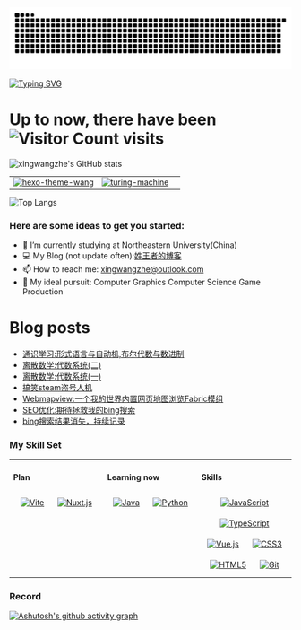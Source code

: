 <!-- snake -->
<picture>
  <source media="(prefers-color-scheme: dark)" srcset="https://github.com/xingwangzhe/xingwangzhe/blob/output/github-snake-dark.svg" />
  <source media="(prefers-color-scheme: light)" srcset="https://github.com/xingwangzhe/xingwangzhe/blob/output/github-snake.svg" />
  <img alt="github-snake" src="github-snake.svg" />
</picture>

[![Typing SVG](https://readme-typing-svg.demolab.com/?lines=emm...;Hello+World+!&center=true&font=Lato&size=32&color=008000)](https://git.io/typing-svg)

# Up to now, there have been ![Visitor Count](https://profile-counter.glitch.me/xingwangzhe/count.svg) visits


![xingwangzhe's GitHub stats](https://github-readme-stats-sigma-ecru.vercel.app/api?username=xingwangzhe&theme=great-gatsby)

| | | |
| --- | --- | --- |
| [![hexo-theme-wang](https://github-readme-stats-sigma-ecru.vercel.app/api/pin/?username=xingwangzhe&theme=great-gatsby&repo=hexo-theme-wang)](https://github.com/xingwangzhe/hexo-theme-wang)   |   [![turing-machine](https://github-readme-stats-sigma-ecru.vercel.app/api/pin/?username=xingwangzhe&theme=great-gatsby&repo=turing_machine)](https://github.com/xingwangzhe/turing_machine)    |

![Top Langs](https://github-readme-stats-sigma-ecru.vercel.app/api/top-langs/?username=xingwangzhe&theme=great-gatsby)

### Here are some ideas to get you started:
- 🌱 I’m currently studying at Northeastern University(China)
- 💻 My Blog (not update often):[姓王者的博客](https://xingwangzhe.github.io)
- 📫 How to reach me: xingwangzhe@outlook.com
- 🔭 My ideal pursuit: Computer Graphics Computer Science Game Production

# Blog posts
<!-- BLOG-POST-LIST:START -->
- [通识学习:形式语言与自动机,布尔代数与数进制](https://xingwangzhe.fun/posts/10621/)
- [离散数学:代数系统&lpar;二&rpar;](https://xingwangzhe.fun/posts/42789/)
- [离散数学:代数系统&lpar;一&rpar;](https://xingwangzhe.fun/posts/26496/)
- [搞笑steam盗号人机](https://xingwangzhe.fun/posts/36702/)
- [Webmapview:一个我的世界内置网页地图浏览Fabric模组](https://xingwangzhe.fun/posts/4628/)
- [SEO优化:期待拯救我的bing搜索](https://xingwangzhe.fun/posts/8811/)
- [bing搜索结果消失，持续记录](https://xingwangzhe.fun/posts/27250/)
<!-- BLOG-POST-LIST:END -->

### My Skill Set  
<table><tr>

<td valign="top" width="32%">
  
#### Plan  
<div align="center">  
  <a href="https://vitejs.dev/" target="_blank"><img style="margin: 10px" src="https://cdn.jsdelivr.net/gh/devicons/devicon/icons/vitejs/vitejs-original.svg" alt="Vite" height="45" /></a>
  <a href="https://nuxtjs.org/" target="_blank"><img style="margin: 10px" src="https://cdn.jsdelivr.net/gh/devicons/devicon/icons/nuxtjs/nuxtjs-original.svg" alt="Nuxt.js" height="45" /></a>
</div>
</td>

<td valign="top" width="32%">

#### Learning now
<div align="center">  
  <a href="https://www.java.com/" target="_blank"><img style="margin: 10px" src="https://cdn.jsdelivr.net/gh/devicons/devicon/icons/java/java-original-wordmark.svg" alt="Java" height="45" /></a>
  <a href="https://www.python.org/" target="_blank"><img style="margin: 10px" src="https://cdn.jsdelivr.net/gh/devicons/devicon/icons/python/python-original.svg" alt="Python" height="45" /></a>
</div>

</td>
<td valign="top" width="32%">

#### Skills
<div align="center">
  <a href="https://developer.mozilla.org/en-US/docs/Web/JavaScript" target="_blank"><img style="margin: 10px" src="https://cdn.jsdelivr.net/gh/devicons/devicon/icons/javascript/javascript-original.svg" alt="JavaScript" height="45" /></a>
  <a href="https://www.typescriptlang.org/" target="_blank"><img style="margin: 10px" src="https://cdn.jsdelivr.net/gh/devicons/devicon/icons/typescript/typescript-original.svg" alt="TypeScript" height="45" /></a>
  <a href="https://vuejs.org/" target="_blank"><img style="margin: 10px" src="https://cdn.jsdelivr.net/gh/devicons/devicon/icons/vuejs/vuejs-original-wordmark.svg" alt="Vue.js" height="45" /></a>
  <a href="https://www.w3.org/Style/CSS/" target="_blank"><img style="margin: 10px" src="https://cdn.jsdelivr.net/gh/devicons/devicon/icons/css3/css3-original-wordmark.svg" alt="CSS3" height="45" /></a>
  <a href="https://html.com/" target="_blank"><img style="margin: 10px" src="https://cdn.jsdelivr.net/gh/devicons/devicon/icons/html5/html5-original-wordmark.svg" alt="HTML5" height="45" /></a>
  <a href="https://github.com/" target="_blank"><img style="margin: 10px" src="https://cdn.jsdelivr.net/gh/devicons/devicon/icons/git/git-original.svg" alt="Git" height="45" /></a>

</div>
</td>

</table>

### Record
[![Ashutosh's github activity graph](https://github-readme-activity-graph.vercel.app/graph?username=xingwangzhe&bg_color=FFFFFF&line=008000&height=375&title_color=000000&hide_border=true&color=000000)](https://github.com/ashutosh00710/github-readme-activity-graph)

